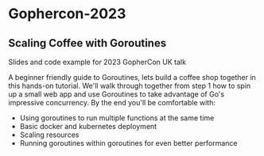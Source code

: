 # Gophercon-2023

## Scaling Coffee with Goroutines

Slides and code example for 2023 GopherCon UK talk

A beginner friendly guide to Goroutines, lets build a coffee shop together in this hands-on tutorial. We'll walk through together from step 1 how to spin up a small web app and use Goroutines to take advantage of Go's impressive concurrency. By the end you'll be comfortable with:

- Using goroutines to run multiple functions at the same time
- Basic docker and kubernetes deployment
- Scaling resources
- Running goroutines within goroutines for even better performance